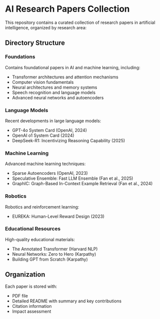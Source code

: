 # AI Research Papers Collection

This repository contains a curated collection of research papers in artificial intelligence, organized by research area:

## Directory Structure

### Foundations
Contains foundational papers in AI and machine learning, including:
- Transformer architectures and attention mechanisms
- Computer vision fundamentals
- Neural architectures and memory systems
- Speech recognition and language models
- Advanced neural networks and autoencoders

### Language Models
Recent developments in large language models:
- GPT-4o System Card (OpenAI, 2024)
- OpenAI o1 System Card (2024)
- DeepSeek-R1: Incentivizing Reasoning Capability (2025)

### Machine Learning
Advanced machine learning techniques:
- Sparse Autoencoders (OpenAI, 2023)
- Speculative Ensemble: Fast LLM Ensemble (Fan et al., 2025)
- GraphIC: Graph-Based In-Context Example Retrieval (Fan et al., 2024)

### Robotics
Robotics and reinforcement learning:
- EUREKA: Human-Level Reward Design (2023)

### Educational Resources
High-quality educational materials:
- The Annotated Transformer (Harvard NLP)
- Neural Networks: Zero to Hero (Karpathy)
- Building GPT from Scratch (Karpathy)

## Organization
Each paper is stored with:
- PDF file
- Detailed README with summary and key contributions
- Citation information
- Impact assessment
